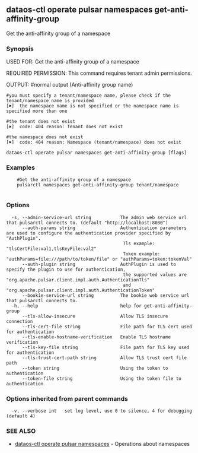 ## dataos-ctl operate pulsar namespaces get-anti-affinity-group

Get the anti-affinity group of a namespace

### Synopsis

USED FOR:
    Get the anti-affinity group of a namespace

REQUIRED PERMISSION:
    This command requires tenant admin permissions.

OUTPUT:
    #normal output
    (Anti-affinity group name)

    #you must specify a tenant/namespace name, please check if the tenant/namespace name is provided
    [✖]  the namespace name is not specified or the namespace name is specified more than one

    #the tenant does not exist
    [✖]  code: 404 reason: Tenant does not exist

    #the namespace does not exist
    [✖]  code: 404 reason: Namespace (tenant/namespace) does not exist



```
dataos-ctl operate pulsar namespaces get-anti-affinity-group [flags]
```

### Examples

```
    #Get the anti-affinity group of a namespace
    pulsarctl namespaces get-anti-affinity-group tenant/namespace


```

### Options

```
  -s, --admin-service-url string           The admin web service url that pulsarctl connects to. (default "http://localhost:8080")
      --auth-params string                 Authentication parameters are used to configure the authentication provider specified by "AuthPlugin".
                                            Tls example: "tlsCertFile:val1,tlsKeyFile:val2"
                                            Token example: "authParams=file:///path/to/token/file" or "authParams=token:tokenVal"
      --auth-plugin string                 AuthPlugin is used to specify the plugin to use for authentication,
                                            the supported values are "org.apache.pulsar.client.impl.auth.AuthenticationTls"
                                            and "org.apache.pulsar.client.impl.auth.AuthenticationToken"
      --bookie-service-url string          The bookie web service url that pulsarctl connects to.
  -h, --help                               help for get-anti-affinity-group
      --tls-allow-insecure                 Allow TLS insecure connection
      --tls-cert-file string               File path for TLS cert used for authentication
      --tls-enable-hostname-verification   Enable TLS hostname verification
      --tls-key-file string                File path for TLS key used for authentication
      --tls-trust-cert-path string         Allow TLS trust cert file path
      --token string                       Using the token to authentication
      --token-file string                  Using the token file to authentication
```

### Options inherited from parent commands

```
  -v, --verbose int   set log level, use 0 to silence, 4 for debugging (default 4)
```

### SEE ALSO

* [dataos-ctl operate pulsar namespaces](dataos-ctl_operate_pulsar_namespaces.md)	 - Operations about namespaces

